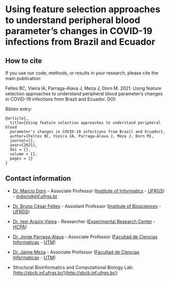 # Using feature selection approaches to understand peripheral blood parameter’s changes in COVID-19 infections from Brazil and Ecuador

## How to cite

If you use our code, methods, or results in your research, please cite the main publication:

Feltes BC, Vieira IA, Parraga-Alava J, Meza J, Dorn M. 2021. Using feature selection approaches to understand peripheral blood parameter’s changes in COVID-19 infections from Brazil and Ecuador. DOI: 

Bibtex entry:
```
@article{,
  title={Using feature selection approaches to understand peripheral blood 
  parameter’s changes in COVID-19 infections from Brazil and Ecuador},
  author={Feltes BC, Vieira IA, Parraga-Alava J, Meza J, Dorn M},
  journal={},
  year={2021},
  doi = {},
  volume = {},
  pages = {}
}
```

## Contact information

- [Dr. Marcio Dorn](https://orcid.org/0000-0001-8534-3480) - Associate Professor ([Institute of Informatics](https://www.inf.ufrgs.br/site/en) - [UFRGS](http://www.ufrgs.br/english/home)) - mdorn@inf.ufrgs.br

- [Dr. Bruno César Feltes](https://orcid.org/0000-0002-2825-8295) - Assistant Professor ([Institute of Biosciences](https://www.ufrgs.br/biociencias/) - [UFRGS](http://www.ufrgs.br/english/home))
    
- [Dr. Igor Araújo Vieira](https://orcid.org/0000-0003-0557-3521) - Researcher ([Experimental Research Center](https://www.hcpa.edu.br/pesquisa/grupos-de-pesquisa/centro-de-pesquisa-experimental-cpe) - [HCPA](https://www.hcpa.edu.br/))

- [Dr. Jorge Parraga-Alava](https://orcid.org/0000-0001-8558-9122) - Associate Professor ([Facultad de Ciencias Informaticas](https://www.utm.edu.ec/fci/) - [UTM](https://www.utm.edu.ec/))

- [Dr. Jaime Meza](https://orcid.org/0000-0002-8279-5630) - Associate Professor ([Facultad de Ciencias Informaticas](https://www.utm.edu.ec/fci/) - [UTM](https://www.utm.edu.ec/)) 

- Structural Bioinformatics and Computational Biology Lab: [http://sbcb.inf.ufrgs.br/](http://sbcb.inf.ufrgs.br/)

